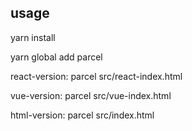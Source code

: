 ## usage

yarn install

yarn global add parcel

react-version: parcel src/react-index.html

vue-version: parcel src/vue-index.html

html-version: parcel src/index.html


